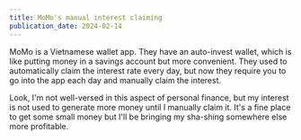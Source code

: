 ```yaml
---
title: MoMo's manual interest claiming
publication_date: 2024-02-14
---
```


MoMo is a Vietnamese wallet app. They have an auto-invest wallet, which is like
putting money in a savings account but more convenient. They used to
automatically claim the interest rate every day, but now they require you to go
into the app each day and manually claim the interest.

Look, I'm not well-versed in this aspect of personal finance, but my interest is
not used to generate more money until I manually claim it. It's a fine place to
get some small money but I'll be bringing my sha-shing somewhere else more
profitable.